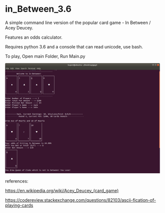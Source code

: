 # in_Between_3.6

A simple command line version of the popular card game - In Between / Acey Deucey.

Features an odds calculator.

Requires python 3.6 and a console that can read unicode, use bash.

To play, Open main Folder, Run Main.py


![Screenshot](SS.png)

references:

https://en.wikipedia.org/wiki/Acey_Deucey_(card_game)

https://codereview.stackexchange.com/questions/82103/ascii-fication-of-playing-cards

